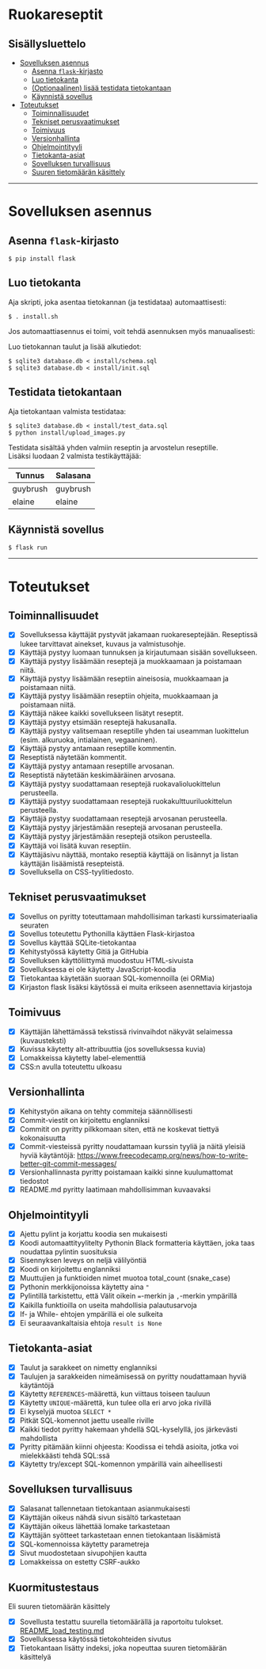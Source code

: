 # Ruokareseptit

## Sisällysluettelo

- [Sovelluksen asennus](#sovelluksen-asennus)
  - [Asenna `flask`-kirjasto](#asenna-flask-kirjasto)
  - [Luo tietokanta](#luo-tietokanta)
  - [(Optionaalinen) lisää testidata tietokantaan](#optionaalinen-lisaa-testidata-tietokantaan)
  - [Käynnistä sovellus](#käynnista-sovellus)
- [Toteutukset](#toteutukset)
  - [Toiminnallisuudet](#toiminnallisuudet)
  - [Tekniset perusvaatimukset](#tekniset-perusvaatimukset)
  - [Toimivuus](#toimivuus)
  - [Versionhallinta](#versionhallinta)
  - [Ohjelmointityyli](#ohjelmointityyli)
  - [Tietokanta-asiat](#tietokanta-asiat)
  - [Sovelluksen turvallisuus](#sovelluksen-turvallisuus)
  - [Suuren tietomäärän käsittely](#kuormitustestaus)

---

# Sovelluksen asennus

## Asenna `flask`-kirjasto

`$ pip install flask`

## Luo tietokanta

Aja skripti, joka asentaa tietokannan (ja testidataa) automaattisesti:

`$ . install.sh`

Jos automaattiasennus ei toimi, voit tehdä asennuksen myös manuaalisesti:

Luo tietokannan taulut ja lisää alkutiedot:

```
$ sqlite3 database.db < install/schema.sql
$ sqlite3 database.db < install/init.sql
```

## Testidata tietokantaan

Aja tietokantaan valmista testidataa:

```
$ sqlite3 database.db < install/test_data.sql
$ python install/upload_images.py
```

Testidata sisältää yhden valmiin reseptin ja arvostelun reseptille.  
Lisäksi luodaan 2 valmista testikäyttäjää:

| Tunnus   | Salasana |
| -------- | -------- |
| guybrush | guybrush |
| elaine   | elaine   |

## Käynnistä sovellus

`$ flask run`

---

# Toteutukset

## Toiminnallisuudet

- [X] Sovelluksessa käyttäjät pystyvät jakamaan ruokareseptejään. Reseptissä lukee tarvittavat ainekset, kuvaus ja valmistusohje.
- [X] Käyttäjä pystyy luomaan tunnuksen ja kirjautumaan sisään sovellukseen.
- [X] Käyttäjä pystyy lisäämään reseptejä ja muokkaamaan ja poistamaan niitä.
- [X] Käyttäjä pystyy lisäämään reseptiin aineisosia, muokkaamaan ja poistamaan niitä.
- [X] Käyttäjä pystyy lisäämään reseptiin ohjeita, muokkaamaan ja poistamaan niitä.
- [X] Käyttäjä näkee kaikki sovellukseen lisätyt reseptit.
- [X] Käyttäjä pystyy etsimään reseptejä hakusanalla.
- [X] Käyttäjä pystyy valitsemaan reseptille yhden tai useamman luokittelun (esim. alkuruoka, intialainen, vegaaninen).
- [X] Käyttäjä pystyy antamaan reseptille kommentin.
- [X] Reseptistä näytetään kommentit.
- [X] Käyttäjä pystyy antamaan reseptille arvosanan.
- [X] Reseptistä näytetään keskimääräinen arvosana.
- [X] Käyttäjä pystyy suodattamaan reseptejä ruokavalioluokittelun perusteella.
- [X] Käyttäjä pystyy suodattamaan reseptejä ruokakulttuuriluokittelun perusteella.
- [X] Käyttäjä pystyy suodattamaan reseptejä arvosanan perusteella.
- [X] Käyttäjä pystyy järjestämään reseptejä arvosanan perusteella.
- [X] Käyttäjä pystyy järjestämään reseptejä otsikon perusteella.
- [X] Käyttäjä voi lisätä kuvan reseptiin.
- [X] Käyttäjäsivu näyttää, montako reseptiä käyttäjä on lisännyt ja listan käyttäjän lisäämistä resepteistä.
- [X] Sovelluksella on CSS-tyylitiedosto.

## Tekniset perusvaatimukset

- [X] Sovellus on pyritty toteuttamaan mahdollisiman tarkasti kurssimateriaalia seuraten
- [X] Sovellus toteutettu Pythonilla käyttäen Flask-kirjastoa
- [X] Sovellus käyttää SQLite-tietokantaa
- [X] Kehitystyössä käytetty Gitiä ja GitHubia
- [X] Sovelluksen käyttöliittymä muodostuu HTML-sivuista
- [X] Sovelluksessa ei ole käytetty JavaScript-koodia
- [X] Tietokantaa käytetään suoraan SQL-komennoilla (ei ORMia)
- [X] Kirjaston flask lisäksi käytössä ei muita erikseen asennettavia kirjastoja

## Toimivuus

- [X] Käyttäjän lähettämässä tekstissä rivinvaihdot näkyvät selaimessa (kuvausteksti)
- [X] Kuvissa käytetty alt-attribuuttia (jos sovelluksessa kuvia)
- [X] Lomakkeissa käytetty label-elementtiä
- [X] CSS:n avulla toteutettu ulkoasu

## Versionhallinta

- [X] Kehitystyön aikana on tehty commiteja säännöllisesti
- [X] Commit-viestit on kirjoitettu englanniksi
- [X] Commitit on pyritty pilkkomaan siten, että ne koskevat tiettyä kokonaisuutta
- [X] Commit-viesteissä pyritty noudattamaan kurssin tyyliä ja näitä yleisiä hyviä käytäntöjä: https://www.freecodecamp.org/news/how-to-write-better-git-commit-messages/
- [X] Versionhallinnasta pyritty poistamaan kaikki sinne kuulumattomat tiedostot
- [X] README.md pyritty laatimaan mahdollisimman kuvaavaksi

## Ohjelmointityyli

- [X] Ajettu pylint ja korjattu koodia sen mukaisesti
- [X] Koodi automaattityylitelty Pythonin Black formatteria käyttäen, joka taas noudattaa pylintin suosituksia
- [X] Sisennyksen leveys on neljä välilyöntiä
- [X] Koodi on kirjoitettu englanniksi
- [X] Muuttujien ja funktioiden nimet muotoa total_count (snake_case)
- [X] Pythonin merkkijonoissa käytetty aina `"`
- [X] Pylintillä tarkistettu, että Välit oikein `=`-merkin ja `,`-merkin ympärillä
- [X] Kaikilla funktioilla on useita mahdollisia palautusarvoja
- [X] If- ja While- ehtojen ympärillä ei ole sulkeita
- [X] Ei seuraavankaltaisia ehtoja `result is None`

## Tietokanta-asiat

- [X] Taulut ja sarakkeet on nimetty englanniksi
- [X] Taulujen ja sarakkeiden nimeämisessä on pyritty noudattamaan hyviä käytäntöjä
- [X] Käytetty `REFERENCES`-määrettä, kun viittaus toiseen tauluun
- [X] Käytetty `UNIQUE`-määrettä, kun tulee olla eri arvo joka rivillä
- [X] Ei kyselyjä muotoa `SELECT *`
- [X] Pitkät SQL-komennot jaettu usealle riville
- [X] Kaikki tiedot pyritty hakemaan yhdellä SQL-kyselyllä, jos järkevästi mahdollista
- [X] Pyritty pitämään kiinni ohjeesta: Koodissa ei tehdä asioita, jotka voi mielekkäästi tehdä SQL:ssä
- [X] Käytetty try/except SQL-komennon ympärillä vain aiheellisesti

## Sovelluksen turvallisuus

- [X] Salasanat tallennetaan tietokantaan asianmukaisesti
- [X] Käyttäjän oikeus nähdä sivun sisältö tarkastetaan
- [X] Käyttäjän oikeus lähettää lomake tarkastetaan
- [X] Käyttäjän syötteet tarkastetaan ennen tietokantaan lisäämistä
- [X] SQL-komennoissa käytetty parametreja
- [X] Sivut muodostetaan sivupohjien kautta
- [X] Lomakkeissa on estetty CSRF-aukko

## Kuormitustestaus

Eli suuren tietomäärän käsittely

- [X] Sovellusta testattu suurella tietomäärällä ja raportoitu tulokset. [README_load_testing.md](https://github.com/Tapir79/ruokareseptit/blob/main/README_load_testing.md)
- [X] Sovelluksessa käytössä tietokohteiden sivutus
- [X] Tietokantaan lisätty indeksi, joka nopeuttaa suuren tietomäärän käsittelyä
